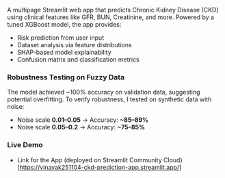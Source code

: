 A multipage Streamlit web app that predicts Chronic Kidney Disease (CKD) using clinical features like GFR, BUN, Creatinine, and more. Powered by a tuned XGBoost model, the app provides:

- Risk prediction from user input  
- Dataset analysis via feature distributions  
- SHAP-based model explainability  
- Confusion matrix and classification metrics  

### Robustness Testing on Fuzzy Data

The model achieved ~100% accuracy on validation data, suggesting potential overfitting. To verify robustness, I tested on synthetic data with noise:

- Noise scale **0.01–0.05** → Accuracy: **~85–89%**  
- Noise scale **0.05–0.2** → Accuracy: **~75–85%**

### Live Demo

- Link for the App (deployed on Streamlit Community Cloud) [https://vinayak251104-ckd-prediction-app.streamlit.app/]









